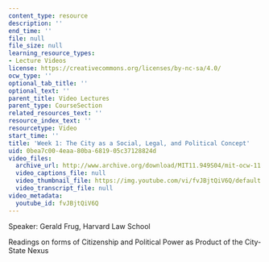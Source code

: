 ```yaml
---
content_type: resource
description: ''
end_time: ''
file: null
file_size: null
learning_resource_types:
- Lecture Videos
license: https://creativecommons.org/licenses/by-nc-sa/4.0/
ocw_type: ''
optional_tab_title: ''
optional_text: ''
parent_title: Video Lectures
parent_type: CourseSection
related_resources_text: ''
resource_index_text: ''
resourcetype: Video
start_time: ''
title: 'Week 1: The City as a Social, Legal, and Political Concept'
uid: 0bea7c00-4eaa-80ba-6819-05c37128824d
video_files:
  archive_url: http://www.archive.org/download/MIT11.949S04/mit-ocw-11.949-08mar2004-220k.mp4
  video_captions_file: null
  video_thumbnail_file: https://img.youtube.com/vi/fvJBjtQiV6Q/default.jpg
  video_transcript_file: null
video_metadata:
  youtube_id: fvJBjtQiV6Q
---
```


Speaker: Gerald Frug, Harvard Law School

Readings on forms of Citizenship and Political Power as Product of the City-State Nexus

